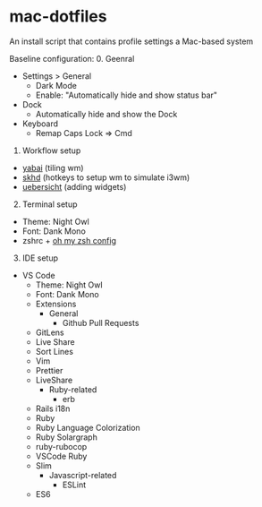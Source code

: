 # mac-dotfiles
An install script that contains profile settings a Mac-based system

Baseline configuration:
0. Geenral
  * Settings > General
    * Dark Mode
    * Enable: "Automatically hide and show status bar"
  * Dock
    * Automatically hide and show the Dock
  * Keyboard
    * Remap Caps Lock => Cmd
1. Workflow setup
  * [yabai](https://github.com/koekeishiya/yabai) (tiling wm)
  * [skhd](https://github.com/koekeishiya/skhd) (hotkeys to setup wm to simulate i3wm)
  * [uebersicht](https://github.com/felixhageloh/uebersicht) (adding widgets)
2. Terminal setup
  * Theme: Night Owl
  * Font: Dank Mono
  * zshrc + [oh my zsh config](https://ohmyz.sh/)
3. IDE setup
  * VS Code
    * Theme: Night Owl
    * Font: Dank Mono
    * Extensions
      * General
        * Github Pull Requests
	* GitLens
	* Live Share
	* Sort Lines
	* Vim
	* Prettier
	* LiveShare
      * Ruby-related
        * erb
	* Rails i18n
	* Ruby
	* Ruby Language Colorization
	* Ruby Solargraph
	* ruby-rubocop
	* VSCode Ruby
	* Slim
      * Javascript-related
        * ESLint
	* ES6
